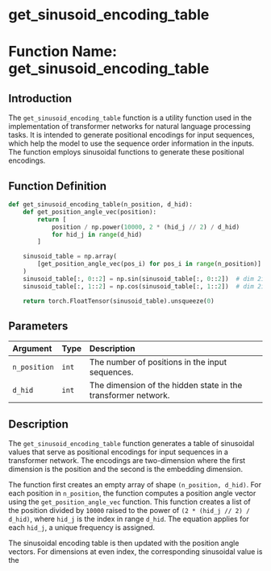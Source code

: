 # get_sinusoid_encoding_table

# Function Name: get_sinusoid_encoding_table

## Introduction

The `get_sinusoid_encoding_table` function is a utility function used in the implementation of transformer networks for natural language processing tasks. It is intended to generate positional encodings for input sequences, which help the model to use the sequence order information in the inputs. The function employs sinusoidal functions to generate these positional encodings.

## Function Definition

```python
def get_sinusoid_encoding_table(n_position, d_hid):
    def get_position_angle_vec(position):
        return [
            position / np.power(10000, 2 * (hid_j // 2) / d_hid)
            for hid_j in range(d_hid)
        ]

    sinusoid_table = np.array(
        [get_position_angle_vec(pos_i) for pos_i in range(n_position)]
    )
    sinusoid_table[:, 0::2] = np.sin(sinusoid_table[:, 0::2])  # dim 2i
    sinusoid_table[:, 1::2] = np.cos(sinusoid_table[:, 1::2])  # dim 2i+1

    return torch.FloatTensor(sinusoid_table).unsqueeze(0)
```
## Parameters

| Argument | Type | Description |
| :--- | :--- | :--- |
| `n_position` | `int` | The number of positions in the input sequences. |
| `d_hid` | `int` |The dimension of the hidden state in the transformer network. |

## Description

The `get_sinusoid_encoding_table` function generates a table of sinusoidal values that serve as positional encodings for input sequences in a transformer network. The encodings are two-dimension where the first dimension is the position and the second is the embedding dimension. 

The function first creates an empty array of shape `(n_position, d_hid)`. For each position in `n_position`, the function computes a position angle vector using the `get_position_angle_vec` function. This function creates a list of the position divided by `10000` raised to the power of `(2 * (hid_j // 2) / d_hid)`, where `hid_j` is the index in range `d_hid`. The equation applies for each `hid_j`, a unique frequency is assigned.

The sinusoidal encoding table is then updated with the position angle vectors. For dimensions at even index, the corresponding sinusoidal value is the
